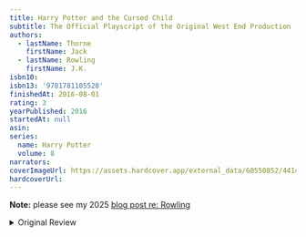 ```yaml
---
title: Harry Potter and the Cursed Child
subtitle: The Official Playscript of the Original West End Production
authors:
  - lastName: Thorne
    firstName: Jack
  - lastName: Rowling
    firstName: J.K.
isbn10:
isbn13: '9781781105528'
finishedAt: 2016-08-01
rating: 3
yearPublished: 2016
startedAt: null
asin:
series:
  name: Harry Potter
  volume: 8
narrators:
coverImageUrl: https://assets.hardcover.app/external_data/60550852/44147e3be8fb5df6a1d0d3a0545f042b7f633041.jpeg
hardcoverUrl:
---
```


**Note:** please see my 2025 [blog post re: Rowling](/blog/2025/04/jk-rowling)

<details>
<summary>Original Review</summary>
I'd be curious to see this live. The medium did it no favors - the writing style is so far from Rowling's that it read more like fanfic than the "real thing."

The story itself is fun and interesting. The pacing is more like a play than a novel so I'll grant it some leeway there.

The dialogue is often quite bad and feels like it was written by someone unfamiliar with the characters he's writing.

Happy to have gotten a little more time in the Potterverse; kind of bummed/underwhelmed in what I ended up getting. Beggars can't be choosers I suppose.

</details>
